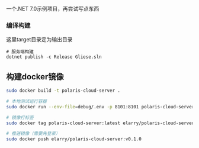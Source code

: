 一个.NET 7.0示例项目，再尝试写点东西


### 编译构建

这里target目录定为输出目录

```shell
# 服务端构建
dotnet publish -c Release Gliese.sln
```

## 构建docker镜像

```bash
sudo docker build -t polaris-cloud-server .

# 本地测试运行容器
sudo docker run --env-file=debug/.env -p 8101:8101 polaris-cloud-server

# 镜像打标签
sudo docker tag polaris-cloud-server:latest elarry/polaris-cloud-server:v0.1.0

# 推送镜像（需要先登录）
sudo docker push elarry/polaris-cloud-server:v0.1.0
```